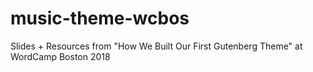 # music-theme-wcbos
Slides + Resources from "How We Built Our First Gutenberg Theme" at WordCamp Boston 2018
